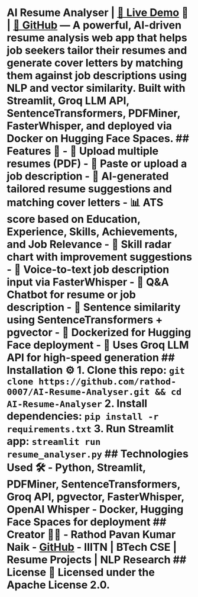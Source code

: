 # AI Resume Analyser | [🔗 Live Demo](https://ai-resume-analyser-app.streamlit.app/) 🚀 | [🔗 GitHub](https://github.com/rathod-0007/AI-Resume-Analyser)  — A powerful, AI-driven resume analysis web app that helps job seekers tailor their resumes and generate cover letters by matching them against job descriptions using NLP and vector similarity. Built with Streamlit, Groq LLM API, SentenceTransformers, PDFMiner, FasterWhisper, and deployed via Docker on Hugging Face Spaces. ## Features 🌟 - 📄 Upload multiple resumes (PDF) - 📝 Paste or upload a job description - 🤖 AI-generated tailored resume suggestions and matching cover letters - 📊 ATS score based on Education, Experience, Skills, Achievements, and Job Relevance - 🧠 Skill radar chart with improvement suggestions - 🧏 Voice-to-text job description input via FasterWhisper - 💬 Q&A Chatbot for resume or job description - 🧠 Sentence similarity using SentenceTransformers + pgvector - 🐳 Dockerized for Hugging Face deployment - 🪪 Uses Groq LLM API for high-speed generation ## Installation ⚙️ 1. Clone this repo: `git clone https://github.com/rathod-0007/AI-Resume-Analyser.git && cd AI-Resume-Analyser` 2. Install dependencies: `pip install -r requirements.txt` 3. Run Streamlit app: `streamlit run resume_analyser.py` ## Technologies Used 🛠️ - Python, Streamlit, PDFMiner, SentenceTransformers, Groq API, pgvector, FasterWhisper, OpenAI Whisper - Docker, Hugging Face Spaces for deployment ## Creator 👨‍💻 - Rathod Pavan Kumar Naik - [GitHub](https://github.com/rathod-0007) - IIITN | BTech CSE | Resume Projects | NLP Research ## License 📄 Licensed under the Apache License 2.0.
